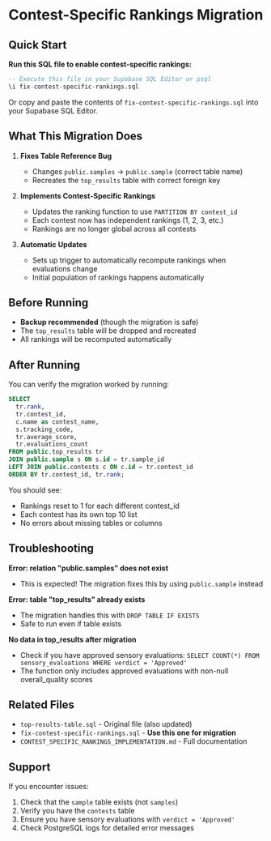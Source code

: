 # Contest-Specific Rankings Migration

## Quick Start

**Run this SQL file to enable contest-specific rankings:**

```sql
-- Execute this file in your Supabase SQL Editor or psql
\i fix-contest-specific-rankings.sql
```

Or copy and paste the contents of `fix-contest-specific-rankings.sql` into your Supabase SQL Editor.

## What This Migration Does

1. **Fixes Table Reference Bug**

   - Changes `public.samples` → `public.sample` (correct table name)
   - Recreates the `top_results` table with correct foreign key

2. **Implements Contest-Specific Rankings**

   - Updates the ranking function to use `PARTITION BY contest_id`
   - Each contest now has independent rankings (1, 2, 3, etc.)
   - Rankings are no longer global across all contests

3. **Automatic Updates**
   - Sets up trigger to automatically recompute rankings when evaluations change
   - Initial population of rankings happens automatically

## Before Running

- **Backup recommended** (though the migration is safe)
- The `top_results` table will be dropped and recreated
- All rankings will be recomputed automatically

## After Running

You can verify the migration worked by running:

```sql
SELECT
  tr.rank,
  tr.contest_id,
  c.name as contest_name,
  s.tracking_code,
  tr.average_score,
  tr.evaluations_count
FROM public.top_results tr
JOIN public.sample s ON s.id = tr.sample_id
LEFT JOIN public.contests c ON c.id = tr.contest_id
ORDER BY tr.contest_id, tr.rank;
```

You should see:

- Rankings reset to 1 for each different contest_id
- Each contest has its own top 10 list
- No errors about missing tables or columns

## Troubleshooting

**Error: relation "public.samples" does not exist**

- This is expected! The migration fixes this by using `public.sample` instead

**Error: table "top_results" already exists**

- The migration handles this with `DROP TABLE IF EXISTS`
- Safe to run even if table exists

**No data in top_results after migration**

- Check if you have approved sensory evaluations: `SELECT COUNT(*) FROM sensory_evaluations WHERE verdict = 'Approved'`
- The function only includes approved evaluations with non-null overall_quality scores

## Related Files

- `top-results-table.sql` - Original file (also updated)
- `fix-contest-specific-rankings.sql` - **Use this one for migration**
- `CONTEST_SPECIFIC_RANKINGS_IMPLEMENTATION.md` - Full documentation

## Support

If you encounter issues:

1. Check that the `sample` table exists (not `samples`)
2. Verify you have the `contests` table
3. Ensure you have sensory evaluations with `verdict = 'Approved'`
4. Check PostgreSQL logs for detailed error messages
